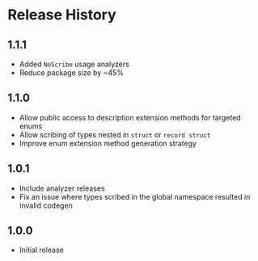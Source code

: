 # Release History

## 1.1.1

- Added `NoScribe` usage analyzers
- Reduce package size by ~45%

## 1.1.0

- Allow public access to description extension methods for targeted enums
- Allow scribing of types nested in `struct` or `record struct`
- Improve enum extension method generation strategy

## 1.0.1

- Include analyzer releases
- Fix an issue where types scribed in the global namespace resulted in invalid codegen

## 1.0.0

- Initial release
